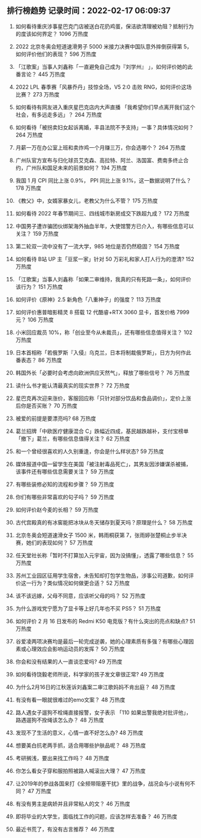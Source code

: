 
## 排行榜趋势 记录时间：2022-02-17 06:09:37
  
  1. 如何看待重庆涉事星巴克门店被送白花扔鸡蛋，保洁欲清理被劝阻？抵制行为的度该如何界定？ 1096 万热度
    
  2. 2022 北京冬奥会短道速滑男子 5000 米接力决赛中国队意外摔倒获得第 5，如何评价他们的表现？ 596 万热度
    
  3. 「江歌案」当事人刘鑫称「一直避免自己成为『刘学州』 」，如何评价她的此番言论？ 445 万热度
    
  4. 2022 LPL 春季赛「风暴乔丹」技惊全场，V5 2:0 击败 RNG，如何评价这场比赛？ 273 万热度
    
  5. 如何看待有网友进入重庆星巴克店内大声直播 「我希望你们早点离开我们这个社会，有多远走多远」？ 264 万热度
    
  6. 如何看待「被拐卖妇女起诉离婚，丰县法院不予支持」一事？具体情况如何？ 264 万热度
    
  7. 月薪一万在办公室上班和卖炸鸡一个月赚三万，你会选哪个？ 264 万热度
    
  8. 广州队官方宣布与归化球员艾克森、高拉特、阿兰、洛国富、费南多终止合约，广州队和国足未来的前景如何？ 194 万热度
    
  9. 我国 1 月 CPI 同比上涨 0.9%， PPI 同比上涨 9.1%，这一数据说明了什么？ 178 万热度
    
  10. 《教父》中，女婿家暴女儿，老教父为什么不管？ 175 万热度
    
  11. 如何看待 2022 年春节期间三、四线城市新房成交下跌超九成？ 172 万热度
    
  12. 中国男子遭诈骗团伙绑架海外抽血半年，大使馆警方已介入，有哪些信息可以关注？ 159 万热度
    
  13. 第二轮双一流中没有了一流大学，985 地位是否仍然稳固？ 154 万热度
    
  14. 如何看待 B站 UP 主「豆浆一家」针对 50 万彩礼和家人打人行为的澄清? 152 万热度
    
  15. 「江歌案」当事人刘鑫称「如果二审维持，我真的只有死路一条」，如何评价该行为？ 151 万热度
    
  16. 如何评价《原神》2.5 新角色「八重神子」的强度？ 113 万热度
    
  17. 如何评价惠普暗影精灵 8 搭载 12 代酷睿+RTX 3060 显卡，首发价格 7999 元？ 106 万热度
    
  18. 小米回应裁员 10%，称「创业至今从未裁员」，还有哪些信息值得关注？ 102 万热度
    
  19. 日本首相称「若俄罗斯『入侵』乌克兰，日本将制裁俄罗斯」，日方为何作此番表态？ 86 万热度
    
  20. 韩国外长「必要时会考虑向欧洲供应天然气」，释放了哪些信号？ 76 万热度
    
  21. 读什么书才能认清最真实的现实世界？ 72 万热度
    
  22. 星巴克再次迎来涨价，客服回应称「只针对部分饮品和食品调价」，定价上涨后你是否买账？ 70 万热度
    
  23. 被爱的前提是要漂亮吗? 68 万热度
    
  24. 葛兰招牌「中欧医疗健康混合 C」跌幅近四成，基民越跌越补，支付宝榜单「撤下」葛兰，有哪些信息值得关注？ 62 万热度
    
  25. 和一个曾经很喜欢的人久别重逢，你会是什么样状态? 59 万热度
    
  26. 媒体报道中国一留学生在美国「被注射毒品死亡」，其男友因涉嫌谋杀被捕，该事件还有哪些信息需要关注？ 59 万热度
    
  27. 有哪些装修必知的流程和步骤？ 59 万热度
    
  28. 你们有哪些非常喜欢的句子吗？ 59 万热度
    
  29. 如何评价赵今麦的长相？ 59 万热度
    
  30. 古代宫殿真的有冰窖能把冰块从冬天储存到夏天吗？原理是什么？ 58 万热度
    
  31. 北京冬奥会短道速滑女子 1500 米，韩雨桐获第 7，张雨婷张楚桐止步半决赛，她们的表现如何？ 57 万热度
    
  32. 任天堂社长称「暂时不打算加入元宇宙，因为没搞懂」，透露了哪些信息？ 55 万热度
    
  33. 苏州工业园区征用学生宿舍，未告知却打包学生物品，涉事公司道歉，如何评价这一行为？类似情况如何做更合适？ 52 万热度
    
  34. 该不该远嫁，父母不同意，应该听父母的吗？ 52 万热度
    
  35. 为什么游戏党宁愿为了显卡等上好几年也不买 PS5？ 51 万热度
    
  36. 如何评价 2 月 16 日发布的 Redmi K50 电竞版？有什么突出的亮点和缺点? 51 万热度
    
  37. 谷爱凌两项决赛均是最后一轮完成逆袭，她的心理素质有多强？有哪些心理因素或心理效应会影响运动员的发挥？ 50 万热度
    
  38. 你会和没有结果的人一直谈恋爱吗? 49 万热度
    
  39. 如何看待饶毅老师所说，科学家的孩子发文章很正常? 49 万热度
    
  40. 为什么2月16日的江秋莲诉刘鑫案二审江歌妈妈不肯出庭？ 48 万热度
    
  41. 有没有看一眼就很难过的emo文案？ 48 万热度
    
  42. 路人遇女子遛狗不栓绳直接报警，女子表示 「110 如果出警我绝对批评他」，路遇遛狗不拴绳该怎么办？ 48 万热度
    
  43. 发现不了生活的意义，心情一直不好怎么办? 48 万热度
    
  44. 想要美白抗老两手抓，适合用哪些护肤品呢？ 48 万热度
    
  45. 考研搁浅，要出来找工作吗？ 48 万热度
    
  46. 你怎么看女子穿和服拍照被路人喊滚出大理？ 47 万热度
    
  47. 让2019年的参战各国来打《全频带阻塞干扰》里的战争，战况会与小说有何不同？ 47 万热度
    
  48. 有没有男主是病娇并且非常粘人的文？ 46 万热度
    
  49. 即将毕业的大学生，面临找工作的问题，应该怎样去准备？ 46 万热度
    
  50. 最近书荒了，有没有古言推荐？ 46 万热度
    